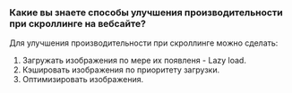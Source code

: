 ### Какие вы знаете способы улучшения производительности при скроллинге на вебсайте?

Для улучшения производительности при скроллинге можно сделать:

1. Загружать изображения по мере их появленя - Lazy load.
2. Кэшировать изображения по приоритету загрузки.
3. Оптимизировать изображения.